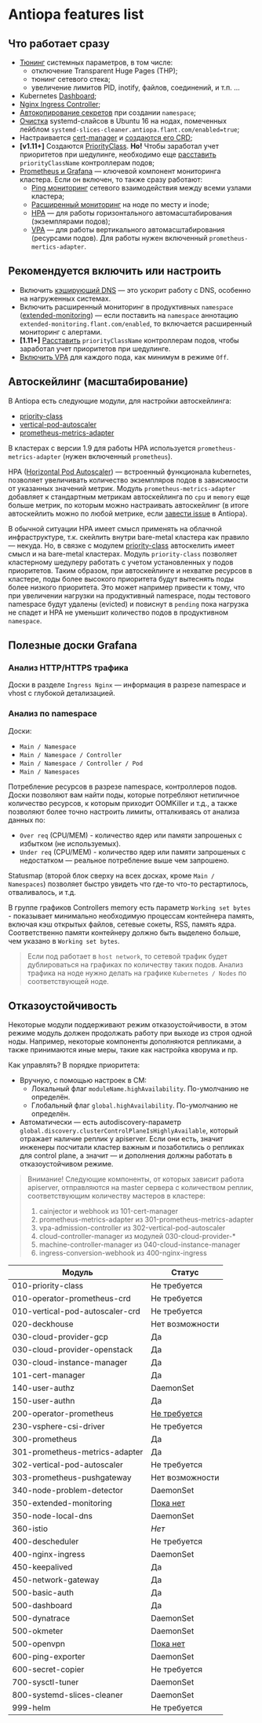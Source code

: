 Antiopa features list
=====================

## Что работает сразу
- [Тюнинг](/modules/700-sysctl-tuner/README.md) системных параметров, в том числе:
   - отключение Transparent Huge Pages (THP);
   - тюнинг сетевого стека;
   - увеличение лимитов PID, inotify, файлов, соединений, и т.п. ...
- Kubernetes [Dashboard](/modules/500-dashboard);
- [Nginx Ingress Controller](/modules/400-nginx-ingress);
- [Автокопирование секретов](/modules/600-secret-copier) при создании `namespace`;
- [Очистка](/modules/800-systemd-slices-cleaner) systemd-слайсов в Ubuntu 16 на нодах, помеченных лейблом `systemd-slices-cleaner.antiopa.flant.com/enabled=true`;
- Настраивается [cert-manager](/modules/200-cert-manager/) и [создаются его CRD](/modules/100-cert-manager-crd);
- **[v1.11+]** Создаются [PriorityClass](/modules/010-priority-class). **Но!** Чтобы заработал учет приоритетов при шедулинге, необходимо еще [расставить](/modules/010-priority-class/README.md) `priorityClassName` контроллерам подов;
- [Prometheus и Grafana](/modules/300-prometheus) — ключевой компонент мониторинга кластера. Если он включен, то также сразу работают:
    - [Ping мониторинг](/modules/600-node-ping/README.md) сетевого взаимодействия между всеми узлами кластера;
    - [Расширенный мониторинг](/modules/350-extended-monitoring/README.md) на ноде по месту и inode;
    - [HPA](/modules/301-prometheus-metrics-adapter/) — для работы горизонтального автомасштабирования (экземплярами подов);
    - [VPA](/modules/302-vertical-pod-autoscaler/) — для работы вертикального автомасштабирования (ресурсами подов). Для работы нужен включенный `prometheus-mertics-adapter`.

## Рекомендуется включить или настроить
- Включить [кэширующий DNS](/modules/350-node-local-dns/README.md) — это ускорит работу с DNS, особенно на нагруженных системах.
- Включить расширенный мониторинг в продуктивных `namespace` ([extended-monitoring](/modules/350-extended-monitoring/README.md)) — если поставить на `namespace` аннотацию `extended-monitoring.flant.com/enabled`, то включается расширенный мониторинг с алертами.
- **[1.11+]** [Расставить](/modules/010-priority-class/README.md) `priorityClassName` контроллерам подов, чтобы заработал учет приоритетов при шедулинге.
- [Включить VPA](/modules/302-vertical-pod-autoscaler/README.md) для каждого пода, как минимум в режиме `Off`.

## Автоскейлинг (масштабирование)

В Antiopa есть следующие модули, для настройки автоскейлинга:
- [priority-class](/modules/010-priority-class/README.md)
- [vertical-pod-autoscaler](/modules/302-vertical-pod-autoscaler/README.md)
- [prometheus-metrics-adapter](/modules/301-prometheus-metrics-adapter/README.md)

В кластерах с версии 1.9 для работы HPA используется `prometheus-metrics-adapter` (нужен включенный `prometheus`).

HPA ([Horizontal Pod Autoscaler](https://kubernetes.io/docs/tasks/run-application/horizontal-pod-autoscale/)) — встроенный функционала kubernetes, позволяет увеличивать количество экземпляров подов в зависимости от указанных значений метрик. Модуль `prometheus-metrics-adapter` добавляет к стандартным метрикам автоскейлинга по `cpu` и `memory` еще больше метрик, по которым можно настраивать автоскейлинг (в итоге автоскейлить можно по любой метрике, если [завести issue](https://github.com/deckhouse/deckhouse/issues/new?issue) в Antiopa).

В обычной ситуации HPA имеет смысл применять на облачной инфраструктуре, т.к. скейлить внутри bare-metal кластера как правило — некуда. Но, в связке с модулем [priority-class](/modules/010-priority-class/README.md) автоскелить имеет смысл и на bare-metal кластерах. Модуль `priority-class` позволяет кластерному шедулеру работать с учетом установленных у подов приоритетов. Таким образом, при автоскейлинге и нехватке ресурсов в кластере, поды более высокого приоритета будут вытеснять поды более низкого приоритета. Это может например привести к тому, что при увеличении нагрузки на продуктивный namespace, поды тестового namespace будут удалены (evicted) и повиснут в `pending` пока нагрузка не спадет и HPA не уменьшит количество подов в продуктивном `namespace`.


## Полезные доски Grafana

### Анализ HTTP/HTTPS трафика

Доски в разделе `Ingress Nginx` — информация в разрезе namespace и vhost с глубокой детализацией.

### Анализ по namespace

Доски:
- `Main / Namespace`
- `Main / Namespace / Controller`
- `Main / Namespace / Controller / Pod`
- `Main / Namespaces`

Потребление ресурсов в разрезе namespace, контроллеров подов. Доски позволяют вам найти поды, которые потребляют нетипичное количество ресурсов, к которым приходит OOMKiller и т.д., а также позволяют более точно настроить лимиты, отталкиваясь от анализа данных по:
- `Over req` (CPU/MEM) - количество ядер или памяти запрошеных с избытком (не используемых).
- `Under req` (CPU/MEM) - количество ядер или памяти запрошеных с недостатком — реальное потребление выше чем запрошено.

Statusmap (второй блок сверху на всех досках, кроме `Main / Namespaces`) позволяет быстро увидеть что где-то что-то рестартилось, отваливалось, и т.д.

В группе графиков Controllers memory есть параметр `Working set bytes` - показывает минимально необходимую процессам контейнера память, включая кэш открытых файлов, сетевые сокеты, RSS, память ядра. Соответственно памяти контейнеру должно быть выделено больше, чем указано в `Working set bytes`.

> Если под работает в `host network`, то сетевой трафик будет дублироваться на графиках по количеству таких подов. Анализ трафика на ноде нужно делать на графике `Kubernetes / Nodes` по соответствующей ноде.

## Отказоустойчивость

Некоторые модули поддерживают режим отказоустойчивости, в этом режиме модуль должен продолжать работу при выходе из строя одной ноды. Например, некоторые компоненты дополняются репликами, а также принимаются иные меры, такие как настройка кворума и пр.

Как управлять? В порядке приоритета:

* Вручную, с помощью настроек в CM:
    * Локальный флаг `moduleName.highAvailability`. По-умолчанию не определён.
    * Глобальный флаг `global.highAvailability`. По-умолчанию не определён.
* Автоматически — есть autodiscovery-параметр `global.discovery.clusterControlPlaneIsHighlyAvailable`, который отражает наличие реплик у apiserver. Если они есть, значит инженеры посчитали кластер важным и позаботились о репликах для control plane, а значит — и дополнения должны работать в отказоустойчивом режиме.

> Внимание! Следующие компоненты, от которых зависит работа apiserver, отправляются на master сервера с количеством реплик, соответствующим количеству мастеров в кластере:
> 1. cainjector и webhook из 101-cert-manager
> 2. prometheus-metrics-adapter из 301-prometheus-metrics-adapter
> 3. vpa-admission-controller из 302-vertical-pod-autoscaler
> 4. cloud-controller-manager из модулей 030-cloud-provider-*
> 5. machine-controller-manager из 040-cloud-instance-manager
> 6. ingress-conversion-webhook из 400-nginx-ingress

| Модуль   |      Статус   |
|----------|---------------|
| 010-priority-class              | Не требуется |
| 010-operator-prometheus-crd     | Не требуется |
| 010-vertical-pod-autoscaler-crd | Не требуется |
| 020-deckhouse                   | Нет возможности |
| 030-cloud-provider-gcp          | Да |
| 030-cloud-provider-openstack    | Да |
| 030-cloud-instance-manager      | Да |
| 101-cert-manager                | Да |
| 140-user-authz                  | DaemonSet |
| 150-user-authn                  | Да |
| 200-operator-prometheus         | [Не требуется](https://github.com/coreos/prometheus-operator/issues/2491) |
| 230-vsphere-csi-driver          | Не требуется |
| 300-prometheus                  | Да |
| 301-prometheus-metrics-adapter  | Да |
| 302-vertical-pod-autoscaler     | Не требуется |
| 303-prometheus-pushgateway      | Нет возможности |
| 340-node-problem-detector       | DaemonSet |
| 350-extended-monitoring         | [Пока нет](https://github.com/deckhouse/deckhouse/issues/510) |
| 350-node-local-dns              | DaemonSet |
| 360-istio                       | *Нет* |
| 400-descheduler                 | Не требуется |
| 400-nginx-ingress               | DaemonSet |
| 450-keepalived                  | Да |
| 450-network-gateway             | Да |
| 500-basic-auth                  | Да |
| 500-dashboard                   | Да |
| 500-dynatrace                   | DaemonSet |
| 500-okmeter                     | DaemonSet |
| 500-openvpn                     | [Пока нет](https://github.com/deckhouse/deckhouse/issues/518) |
| 600-ping-exporter               | DaemonSet |
| 600-secret-copier               | Не требуется |
| 700-sysctl-tuner                | DaemonSet |
| 800-systemd-slices-cleaner      | DaemonSet |
| 999-helm                        | Не требуется |
